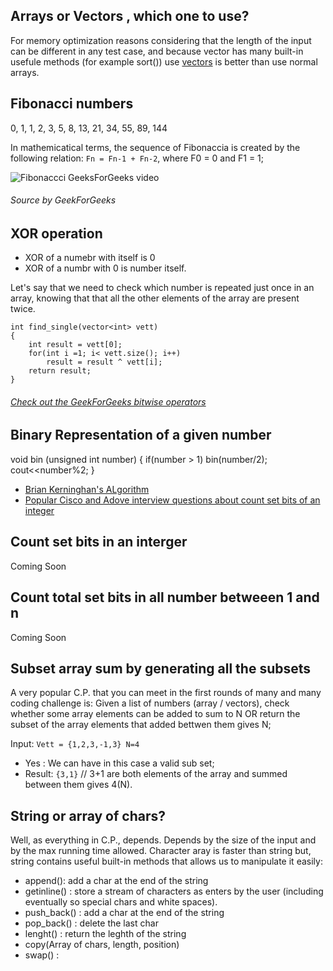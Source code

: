 ## Arrays or Vectors , which one to use?

For memory optimization reasons considering that the length of the input can be different in any test case, and because vector has many built-in usefule methods (for example sort()) use [vectors](https://en.cppreference.com/w/cpp/container/vector) is better than use normal arrays.  

 
## Fibonacci numbers

0, 1, 1, 2, 3, 5, 8, 13, 21, 34, 55, 89, 144

In mathemicatical terms, the sequence of Fibonaccia is created by the following relation:
```Fn = Fn-1 + Fn-2```, where F0 = 0 and F1 = 1; 

![Fibonaccci GeeksForGeeks video](https://youtu.be/LwZRsM7qhrI)
###### Source by GeekForGeeks

## XOR operation 

* XOR of a numebr with itself is 0
* XOR of a numbr with 0 is number itself. 

Let's say that we need to check which number is repeated just once in an array, knowing that that
all the other elements of the array are present twice. 

```
int find_single(vector<int> vett)
{
    int result = vett[0];
    for(int i =1; i< vett.size(); i++)
        result = result ^ vett[i];
    return result; 
}
```

###### [Check out the GeekForGeeks bitwise operators](https://www.geeksforgeeks.org/bitwise-operators-in-c-cpp/)

## Binary Representation of a given number

void bin (unsigned int number)
{
    if(number > 1)
        bin(number/2);
    cout<<number%2;
}



* [Brian Kerninghan's ALgorithm](https://www.geeksforgeeks.org/count-set-bits-in-an-integer/)
* [Popular Cisco and Adove interview questions about count set bits of an integer ](https://www.geeksforgeeks.org/count-set-bits-integer-using-lookup-table/)

## Count set bits in an interger

Coming Soon 

## Count total set bits in all number betweeen 1 and n 

Coming Soon

## Subset array sum by generating all the subsets

A very popular C.P. that you can meet in the first rounds of many and many coding challenge is: Given a list of numbers (array / vectors), check whether some array elements can be added to sum to N OR return the subset of the array elements that added bettwen them gives N; 

Input: ```Vett = {1,2,3,-1,3} N=4  ```
* Yes : We can have in this case a valid sub set;
* Result: ```{3,1}``` // 3+1 are both elements of the array and summed between them gives 4(N).


## String or array of chars?

Well, as everything in C.P., depends. Depends by the size of the input and by the max running time allowed. 
Character aray is faster than string but, string contains useful built-in methods that allows us to manipulate it easily:
* append(): add a char at the end of the string
* getinline() : store a stream of characters as enters by the user (including eventually so special chars and white spaces). 
* push_back() : add a char at the end of the string
* pop_back() : delete the last char
* lenght() : return the leghth of the string
* copy(Array of chars, length, position)
* swap() : 


